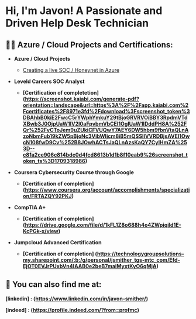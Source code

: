 <h1>Hi, I'm Javon! A Passionate and Driven Help Desk Technician</h1>

<h2>👨‍💻 Azure / Cloud Projects and Certifications:</h2>

- <b>Azure / Cloud Projects</b>
  - [Creating a live SOC / Honeynet in Azure](https://github.com/Javon-Smither/Azure-SOC)

- <b>Leveld Careers SOC Analyst
  - [Certification of completetion] (https://screenshot.kajabi.com/generate-pdf?orientation=landscape&url=https%3A%2F%2Fapp.kajabi.com%2Fcertificates%2F8971e3fd%2Fdownload%3Fscreenshot_token%3DBAhbB0kiE2FwcC5rYWphYmkuY29tBjoGRVRVOiBBY3RpdmVTdXBwb3J0OjpUaW1lV2l0aFpvbmVbCEl1OglUaW1lDddPH8A%252FQr%252FvCToJem9uZUkiCFVUQwY7AEY6DW5hbm9fbnVtaQLnAzoNbmFub19kZW5pBjoNc3VibWljcm8iB5mQSSIIVVRDBjsAVEl1OwcN108fwD9Cv%252B8JOwhACTsJaQLnAzsKaQY7CyIHmZA%253D--c81a2ce906c814bdc0d4fcd8613b1d1b8f10eab9%26screenshot_token_ts%3D1709318986)
 
- <b>Coursera Cybersecurity Course through Google
  - [Certification of completion] (https://www.coursera.org/account/accomplishments/specialization/FRTAZQY92PKJ)
 
- <b>CompTIA A+
  - [Certification of completion] (https://drive.google.com/file/d/1kFL1Z8o688h4o4ZWpiqild1E-KcPGk-x/view)
 
- <b>Jumpcloud Advanced Certification
  - [Certification of completion] (https://technologygroupsolutions-my.sharepoint.com/:b:/g/personal/jsmither_tgs-mtc_com/Efd-EjOT0EVJrPUxbVn4IAAB0e2beB7maiMyxtKyO6qMjA)

<h2> 🤳 You can also find me at:</h2>

[linkedin] : (https://www.linkedin.com/in/javon-smither/)

[indeed] : (https://profile.indeed.com/?from=profmc)

<!--
**joshmadakor1/joshmadakor1** is a ✨ _special_ ✨ repository because its `README.md` (this file) appears on your GitHub profile.

Here are some ideas to get you started:

- 🔭 I’m currently working on ..
- 🌱 I’m currently learning ...
- 👯 I’m looking to collaborate on ...
- 🤔 I’m looking for help with ...
- 💬 Ask me about ...
- 📫 How to reach me: ...
- 😄 Pronouns: ...
- ⚡ Fun fact: ...
-->
